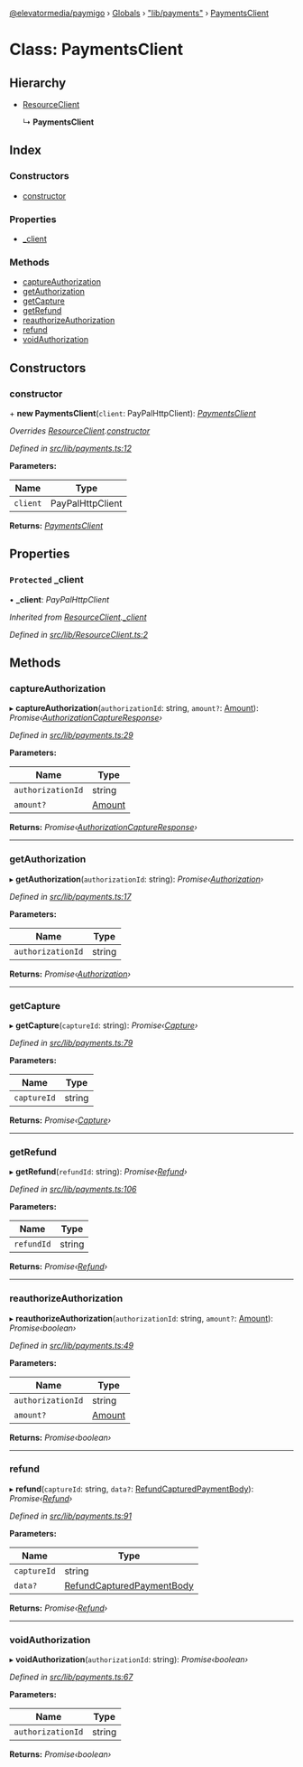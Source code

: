 [@elevatormedia/paymigo](../README.md) › [Globals](../globals.md) › ["lib/payments"](../modules/_lib_payments_.md) › [PaymentsClient](_lib_payments_.paymentsclient.md)

# Class: PaymentsClient

## Hierarchy

-   [ResourceClient](_lib_resourceclient_.resourceclient.md)

    ↳ **PaymentsClient**

## Index

### Constructors

-   [constructor](_lib_payments_.paymentsclient.md#constructor)

### Properties

-   [\_client](_lib_payments_.paymentsclient.md#protected-_client)

### Methods

-   [captureAuthorization](_lib_payments_.paymentsclient.md#captureauthorization)
-   [getAuthorization](_lib_payments_.paymentsclient.md#getauthorization)
-   [getCapture](_lib_payments_.paymentsclient.md#getcapture)
-   [getRefund](_lib_payments_.paymentsclient.md#getrefund)
-   [reauthorizeAuthorization](_lib_payments_.paymentsclient.md#reauthorizeauthorization)
-   [refund](_lib_payments_.paymentsclient.md#refund)
-   [voidAuthorization](_lib_payments_.paymentsclient.md#voidauthorization)

## Constructors

### constructor

\+ **new PaymentsClient**(`client`: PayPalHttpClient): _[PaymentsClient](_lib_payments_.paymentsclient.md)_

_Overrides [ResourceClient](_lib_resourceclient_.resourceclient.md).[constructor](_lib_resourceclient_.resourceclient.md#constructor)_

_Defined in [src/lib/payments.ts:12](https://github.com/ELEVATORmedia/paymigo/blob/0815c8d/src/lib/payments.ts#L12)_

**Parameters:**

| Name     | Type             |
| -------- | ---------------- |
| `client` | PayPalHttpClient |

**Returns:** _[PaymentsClient](_lib_payments_.paymentsclient.md)_

## Properties

### `Protected` \_client

• **\_client**: _PayPalHttpClient_

_Inherited from [ResourceClient](_lib_resourceclient_.resourceclient.md).[\_client](_lib_resourceclient_.resourceclient.md#protected-_client)_

_Defined in [src/lib/ResourceClient.ts:2](https://github.com/ELEVATORmedia/paymigo/blob/0815c8d/src/lib/ResourceClient.ts#L2)_

## Methods

### captureAuthorization

▸ **captureAuthorization**(`authorizationId`: string, `amount?`: [Amount](../interfaces/_types_common_.amount.md)): _Promise‹[AuthorizationCaptureResponse](../interfaces/_types_payments_.authorizationcaptureresponse.md)›_

_Defined in [src/lib/payments.ts:29](https://github.com/ELEVATORmedia/paymigo/blob/0815c8d/src/lib/payments.ts#L29)_

**Parameters:**

| Name              | Type                                             |
| ----------------- | ------------------------------------------------ |
| `authorizationId` | string                                           |
| `amount?`         | [Amount](../interfaces/_types_common_.amount.md) |

**Returns:** _Promise‹[AuthorizationCaptureResponse](../interfaces/_types_payments_.authorizationcaptureresponse.md)›_

---

### getAuthorization

▸ **getAuthorization**(`authorizationId`: string): _Promise‹[Authorization](../interfaces/_types_payments_.authorization.md)›_

_Defined in [src/lib/payments.ts:17](https://github.com/ELEVATORmedia/paymigo/blob/0815c8d/src/lib/payments.ts#L17)_

**Parameters:**

| Name              | Type   |
| ----------------- | ------ |
| `authorizationId` | string |

**Returns:** _Promise‹[Authorization](../interfaces/_types_payments_.authorization.md)›_

---

### getCapture

▸ **getCapture**(`captureId`: string): _Promise‹[Capture](../interfaces/_types_payments_.capture.md)›_

_Defined in [src/lib/payments.ts:79](https://github.com/ELEVATORmedia/paymigo/blob/0815c8d/src/lib/payments.ts#L79)_

**Parameters:**

| Name        | Type   |
| ----------- | ------ |
| `captureId` | string |

**Returns:** _Promise‹[Capture](../interfaces/_types_payments_.capture.md)›_

---

### getRefund

▸ **getRefund**(`refundId`: string): _Promise‹[Refund](../interfaces/_types_payments_.refund.md)›_

_Defined in [src/lib/payments.ts:106](https://github.com/ELEVATORmedia/paymigo/blob/0815c8d/src/lib/payments.ts#L106)_

**Parameters:**

| Name       | Type   |
| ---------- | ------ |
| `refundId` | string |

**Returns:** _Promise‹[Refund](../interfaces/_types_payments_.refund.md)›_

---

### reauthorizeAuthorization

▸ **reauthorizeAuthorization**(`authorizationId`: string, `amount?`: [Amount](../interfaces/_types_common_.amount.md)): _Promise‹boolean›_

_Defined in [src/lib/payments.ts:49](https://github.com/ELEVATORmedia/paymigo/blob/0815c8d/src/lib/payments.ts#L49)_

**Parameters:**

| Name              | Type                                             |
| ----------------- | ------------------------------------------------ |
| `authorizationId` | string                                           |
| `amount?`         | [Amount](../interfaces/_types_common_.amount.md) |

**Returns:** _Promise‹boolean›_

---

### refund

▸ **refund**(`captureId`: string, `data?`: [RefundCapturedPaymentBody](../interfaces/_types_payments_.refundcapturedpaymentbody.md)): _Promise‹[Refund](../interfaces/_types_payments_.refund.md)›_

_Defined in [src/lib/payments.ts:91](https://github.com/ELEVATORmedia/paymigo/blob/0815c8d/src/lib/payments.ts#L91)_

**Parameters:**

| Name        | Type                                                                                     |
| ----------- | ---------------------------------------------------------------------------------------- |
| `captureId` | string                                                                                   |
| `data?`     | [RefundCapturedPaymentBody](../interfaces/_types_payments_.refundcapturedpaymentbody.md) |

**Returns:** _Promise‹[Refund](../interfaces/_types_payments_.refund.md)›_

---

### voidAuthorization

▸ **voidAuthorization**(`authorizationId`: string): _Promise‹boolean›_

_Defined in [src/lib/payments.ts:67](https://github.com/ELEVATORmedia/paymigo/blob/0815c8d/src/lib/payments.ts#L67)_

**Parameters:**

| Name              | Type   |
| ----------------- | ------ |
| `authorizationId` | string |

**Returns:** _Promise‹boolean›_
